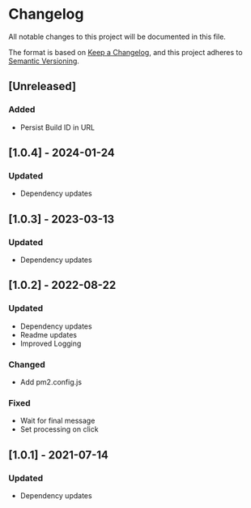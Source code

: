 # Changelog

All notable changes to this project will be documented in this file.

The format is based on [Keep a Changelog](https://keepachangelog.com/en/1.0.0/),
and this project adheres to [Semantic Versioning](https://semver.org/spec/v2.0.0.html).

## [Unreleased]

### Added

- Persist Build ID in URL

## [1.0.4] - 2024-01-24

### Updated

- Dependency updates

## [1.0.3] - 2023-03-13

### Updated

- Dependency updates

## [1.0.2] - 2022-08-22

### Updated

- Dependency updates
- Readme updates
- Improved Logging

### Changed

- Add pm2.config.js

### Fixed

- Wait for final message
- Set processing on click

## [1.0.1] - 2021-07-14

### Updated

- Dependency updates
